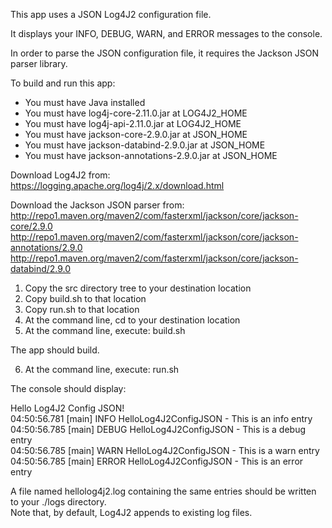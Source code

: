 This app uses a JSON Log4J2 configuration file.

It displays your INFO, DEBUG, WARN, and ERROR messages to the console.

In order to parse the JSON configuration file, it requires the Jackson JSON parser library.

To build and run this app:

- You must have Java installed
- You must have log4j-core-2.11.0.jar at LOG4J2_HOME
- You must have log4j-api-2.11.0.jar  at LOG4J2_HOME
- You must have jackson-core-2.9.0.jar        at JSON_HOME
- You must have jackson-databind-2.9.0.jar    at JSON_HOME
- You must have jackson-annotations-2.9.0.jar at JSON_HOME

Download Log4J2 from: https://logging.apache.org/log4j/2.x/download.html

Download the Jackson JSON parser from:  
http://repo1.maven.org/maven2/com/fasterxml/jackson/core/jackson-core/2.9.0  
http://repo1.maven.org/maven2/com/fasterxml/jackson/core/jackson-annotations/2.9.0    
http://repo1.maven.org/maven2/com/fasterxml/jackson/core/jackson-databind/2.9.0  

1. Copy the src directory tree to your destination location
2. Copy build.sh to that location
3. Copy run.sh to that location
4. At the command line, cd to your destination location
5. At the command line, execute: build.sh

The app should build.

6. At the command line, execute: run.sh

The console should display:

Hello Log4J2 Config JSON!  
04:50:56.781 [main] INFO  HelloLog4J2ConfigJSON - This is an info entry  
04:50:56.785 [main] DEBUG HelloLog4J2ConfigJSON - This is a debug entry  
04:50:56.785 [main] WARN  HelloLog4J2ConfigJSON - This is a warn entry  
04:50:56.785 [main] ERROR HelloLog4J2ConfigJSON - This is an error entry  

A file named hellolog4j2.log containing the same entries should be written to your ./logs directory.  
Note that, by default, Log4J2 appends to existing log files.
